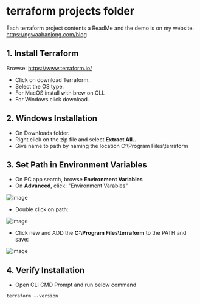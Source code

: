 # terraform projects folder
Each terraform project contents a ReadMe and the demo is on my website.  
https://ngwaabanjong.com/blog

## 1. Install Terraform
Browse: https://www.terraform.io/
- Click on download Terraform.
- Select the OS type.
- For MacOS install with brew on CLI.
- For Windows click download.

## 2. Windows Installation
- On Downloads folder.
- Right click on the zip file and select **Extract All..**
- Give name to path by naming the location C:\Program Files\terraform

## 3. Set Path in Environment Variables
- On PC app search, browse **Environment Variables**
- On **Advanced**, click: "Environment Varables"

![image](https://github.com/Ngwaabanjong/terraform-projects/assets/86162181/656c046e-53bf-4e63-a4a0-910c4213af39)
- Double click on path:
  
![image](https://github.com/Ngwaabanjong/terraform-projects/assets/86162181/a3ddefa3-489a-4c46-8fa7-2ea7fcc63eec)
- Click new and ADD the **C:\Program Files\terraform** to the PATH and save:

![image](https://github.com/Ngwaabanjong/terraform-projects/assets/86162181/6baaa346-41f7-4a89-bf0d-3a199616fdc0)

## 4. Verify Installation
- Open CLI CMD Prompt and run below command
```
terraform --version
```






